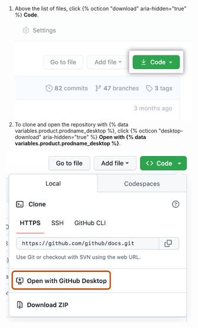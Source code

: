 1. Above the list of files, click {% octicon "download" aria-hidden="true" %} **Code**.
  !["Code" button](/assets/images/help/repository/code-button.png)
1. To clone and open the repository with {% data variables.product.prodname_desktop %}, click {% octicon "desktop-download" aria-hidden="true" %} **Open with {% data variables.product.prodname_desktop %}**.

  ![Screenshot of the "Code" dropdown for a repository. A button, labeled "Open with GitHub Desktop" is outlined in dark orange.](/assets/images/help/repository/open-with-desktop.png)
